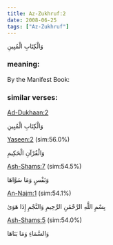 ```yaml
---
title: Az-Zukhruf:2
date: 2008-06-25
tags: ["Az-Zukhruf"]
---
```

وَالْكِتَابِ الْمُبِينِ
### meaning: 
By the Manifest Book:
### similar verses: 

[Ad-Dukhaan:2](/44/2)

وَالْكِتَابِ الْمُبِينِ

[Yaseen:2](/36/2) (sim:56.0%)

وَالْقُرْآنِ الْحَكِيمِ

[Ash-Shams:7](/91/7) (sim:54.5%)

وَنَفْسٍ وَمَا سَوَّاهَا

[An-Najm:1](/53/1) (sim:54.1%)

بِسْمِ اللَّهِ الرَّحْمَٰنِ الرَّحِيمِ وَالنَّجْمِ إِذَا هَوَىٰ

[Ash-Shams:5](/91/5) (sim:54.0%)

وَالسَّمَاءِ وَمَا بَنَاهَا
